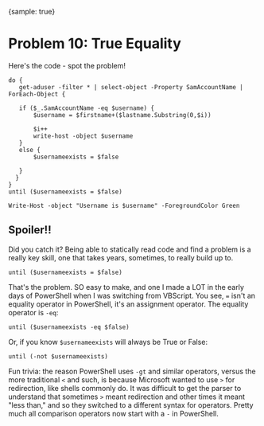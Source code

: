{sample: true}
# Problem 10: True Equality
Here's the code - spot the problem!

```
do {
   get-aduser -filter * | select-object -Property SamAccountName | ForEach-Object {
   
   if ($_.SamAccountName -eq $username) {
       $username = $firstname+($lastname.Substring(0,$i))
   
       $i++
       write-host -object $username
   }
   else {
       $usernameexists = $false
   
   }
  }
}
until ($usernameexists = $false)

Write-Host -object "Username is $username" -ForegroundColor Green
```

## Spoiler!!
Did you catch it? Being able to statically read code and find a problem is a really key skill, one that takes years, sometimes, to really build up to.

```
until ($usernameexists = $false)
```

That's the problem. SO easy to make, and one I made a LOT in the early days of PowerShell when I was switching from VBScript. You see, `=` isn't an equality operator in PowerShell, it's an assignment operator. The equality operator is `-eq`:

```
until ($usernameexists -eq $false)
```

Or, if you know `$usernameexists` will always be True or False:

```
until (-not $usernameexists)
```

Fun trivia: the reason PowerShell uses `-gt` and similar operators, versus the more traditional `<` and such, is because Microsoft wanted to use `>` for redirection, like shells commonly do. It was difficult to get the parser to understand that sometimes `>` meant redirection and other times it meant "less than," and so they switched to a different syntax for operators. Pretty much all comparison operators now start with a `-` in PowerShell.

